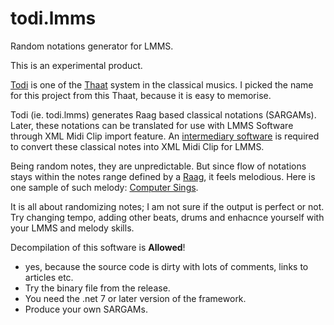 # todi.lmms
Random notations generator for LMMS.

This is an experimental product.

[Todi](https://en.wikipedia.org/wiki/Todi_(thaat)) is one of the [Thaat](https://en.wikipedia.org/wiki/Thaat) system in the classical musics.
I picked the name for this project from this Thaat, because it is easy to memorise.

Todi (ie. todi.lmms) generates Raag based classical notations (SARGAMs).
Later, these notations can be translated for use with LMMS Software through XML Midi Clip import feature.
An [intermediary software](https://github.com/anytizer/swar.lmms) is required to convert these classical notes into XML Midi Clip for LMMS.

Being random notes, they are unpredictable. But since flow of notations stays within the notes range defined by a [Raag](https://en.wikipedia.org/wiki/Raga), it feels melodious. Here is one sample of such melody: [Computer Sings](https://github.com/anytizer/melodies.lmms/tree/main/melodies/Computer-Sings-01/project/).

It is all about randomizing notes; I am not sure if the output is perfect or not.
Try changing tempo, adding other beats, drums and enhacnce yourself with your LMMS and melody skills.

Decompilation of this software is **Allowed**!

* yes, because the source code is dirty with lots of comments, links to articles etc.
* Try the binary file from the release.
* You need the .net 7 or later version of the framework.
* Produce your own SARGAMs.
